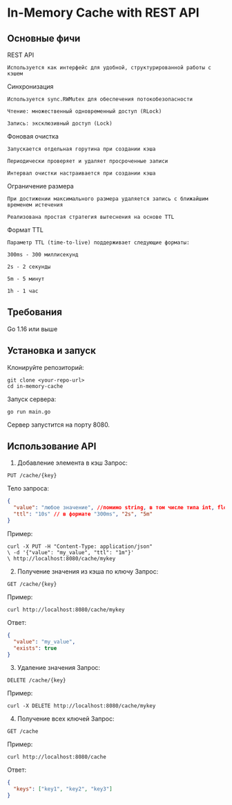 # In-Memory Cache with REST API

## Основные фичи

REST API
```text
Используется как интерфейс для удобной, структурированной работы с кэшем
 ```

Синхронизация
```text
Используется sync.RWMutex для обеспечения потокобезопасности

Чтение: множественный одновременный доступ (RLock)

Запись: эксклюзивный доступ (Lock)
 ```

Фоновая очистка
```text
Запускается отдельная горутина при создании кэша

Периодически проверяет и удаляет просроченные записи

Интервал очистки настраивается при создании кэша
 ```

Ограничение размера
```text
При достижении максимального размера удаляется запись с ближайшим временем истечения

Реализована простая стратегия вытеснения на основе TTL
 ```

Формат TTL
```text
Параметр TTL (time-to-live) поддерживает следующие форматы:

300ms - 300 миллисекунд

2s - 2 секунды

5m - 5 минут

1h - 1 час
 ```

## Требования
Go 1.16 или выше

## Установка и запуск

Клонируйте репозиторий:
```console 
git clone <your-repo-url>
cd in-memory-cache
 ```

Запуск сервера:
```console 
go run main.go
 ```
Сервер запустится на порту 8080.

## Использование API

1. Добавление элемента в кэш
Запрос:
```text
PUT /cache/{key}
 ```
Тело запроса:
```json
{
  "value": "любое значение", //помимо string, в том числе типа int, float и иные
  "ttl": "10s" // в формате "300ms", "2s", "5m"
}
```
Пример:
```console 
curl -X PUT -H "Content-Type: application/json" 
\ -d '{"value": "my_value", "ttl": "1m"}' 
\ http://localhost:8080/cache/mykey
 ```

2. Получение значения из кэша по ключу
Запрос:
```text
GET /cache/{key}
 ```
Пример:
```console 
curl http://localhost:8080/cache/mykey
 ```
Ответ:
```json
{
  "value": "my_value",
  "exists": true
}
 ```

3. Удаление значения
Запрос:
```text
DELETE /cache/{key}
 ```
Пример:
```console 
curl -X DELETE http://localhost:8080/cache/mykey
 ```

4. Получение всех ключей
Запрос:
```text
GET /cache
 ```
Пример:
```console 
curl http://localhost:8080/cache
 ```
Ответ:
```json
{
  "keys": ["key1", "key2", "key3"]
}
 ```

